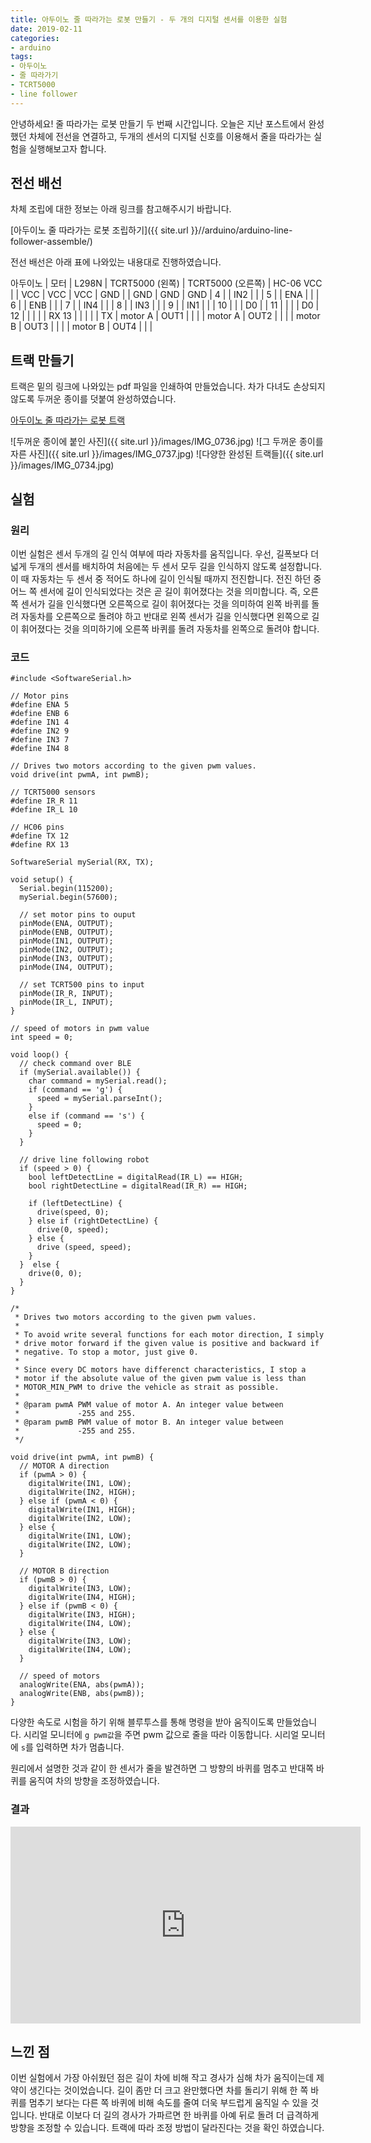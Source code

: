 ```yaml
---
title: 아두이노 줄 따라가는 로봇 만들기 - 두 개의 디지털 센서를 이용한 실험
date: 2019-02-11
categories: 
- arduino
tags:
- 아두이노
- 줄 따라가기
- TCRT5000
- line follower
---
```


안녕하세요! 줄 따라가는 로봇 만들기 두 번째 시간입니다. 오늘은 지난 포스트에서 완성했던 차체에 전선을 연결하고, 두개의 센서의 디지털 신호를 이용해서 줄을 따라가는 실험을 실행해보고자 합니다.

## 전선 배선

차체 조립에 대한 정보는 아래 링크를 참고해주시기 바랍니다.

[아두이노 줄 따라가는 로봇 조립하기]({{ site.url }}//arduino/arduino-line-follower-assemble/)

전선 배선은 아래 표에 나와있는 내용대로 진행하였습니다.

아두이노 |    모터   | L298N | TCRT5000 (왼쪽) | TCRT5000 (오른쪽)  |   HC-06
VCC    |          | VCC   |    VCC         |    VCC           |
GND    |          | GND   |    GND         |    GND           |
4      |          | IN2   |                |                  |
5      |          | ENA   |                |                  |
6      |          | ENB   |                |                  |
7      |          | IN4   |                |                  |
8      |          | IN3   |                |                  |
9      |          | IN1   |                |                  |
10     |          |       |      D0        |                  |
11     |          |       |                |     D0           |
12     |          |       |                |                  |    RX
13     |          |       |                |                  |    TX
       | motor A  | OUT1  |                |                  |
       | motor A  | OUT2  |                |                  |
       | motor B  | OUT3  |                |                  |
       | motor B  | OUT4  |                |                  |


## 트랙 만들기

트랙은 밑의 링크에 나와있는 pdf 파일을 인쇄하여 만들었습니다. 차가 다녀도 손상되지 않도록 두꺼운 종이를 덧붙여 완성하였습니다.

[아두이노 줄 따라가는 로봇 트랙](https://www.parallax.com/sites/default/files/downloads/28136-S2-PrintableTracks.pdf)

![두꺼운 종이에 붙인 사진]({{ site.url }}/images/IMG_0736.jpg)
![그 두꺼운 종이를 자른 사진]({{ site.url }}/images/IMG_0737.jpg)
![다양한 완성된 트랙들]({{ site.url }}/images/IMG_0734.jpg)

## 실험

### 원리

이번 실험은 센서 두개의 길 인식 여부에 따라 자동차를 움직입니다. 우선, 길폭보다 더 넓게 두개의 센서를 배치하여 처음에는 두 센서 모두 길을 인식하지 않도록 설정합니다. 이 때 자동차는 두 센서 중 적어도 하나에 길이 인식될 때까지 전진합니다. 전진 하던 중 어느 쪽 센서에 길이 인식되었다는 것은 곧 길이 휘어졌다는 것을 의미합니다. 즉, 오른쪽 센서가 길을 인식했다면 오른쪽으로 길이 휘어졌다는 것을 의미하여 왼쪽 바퀴를 돌려 자동차를 오른쪽으로 돌려야 하고 반대로 왼쪽 센서가 길을 인식했다면 왼쪽으로 길이 휘어졌다는 것을 의미하기에 오른쪽 바퀴를 돌려 자동차를 왼쪽으로 돌려야 합니다.

### 코드

````
#include <SoftwareSerial.h>

// Motor pins
#define ENA 5 
#define ENB 6
#define IN1 4
#define IN2 9
#define IN3 7
#define IN4 8

// Drives two motors according to the given pwm values.
void drive(int pwmA, int pwmB);

// TCRT5000 sensors
#define IR_R 11
#define IR_L 10

// HC06 pins
#define TX 12
#define RX 13

SoftwareSerial mySerial(RX, TX);

void setup() {
  Serial.begin(115200);
  mySerial.begin(57600);

  // set motor pins to ouput
  pinMode(ENA, OUTPUT);
  pinMode(ENB, OUTPUT);
  pinMode(IN1, OUTPUT); 
  pinMode(IN2, OUTPUT); 
  pinMode(IN3, OUTPUT); 
  pinMode(IN4, OUTPUT); 

  // set TCRT500 pins to input
  pinMode(IR_R, INPUT);
  pinMode(IR_L, INPUT);
}

// speed of motors in pwm value
int speed = 0;

void loop() {
  // check command over BLE
  if (mySerial.available()) {
    char command = mySerial.read();
    if (command == 'g') {
      speed = mySerial.parseInt();
    }
    else if (command == 's') {
      speed = 0;
    }
  }

  // drive line following robot
  if (speed > 0) {
    bool leftDetectLine = digitalRead(IR_L) == HIGH;
    bool rightDetectLine = digitalRead(IR_R) == HIGH;
    
    if (leftDetectLine) {
      drive(speed, 0);
    } else if (rightDetectLine) {
      drive(0, speed);
    } else {
      drive (speed, speed);
    }
  }  else {
    drive(0, 0);
  }
}

/*
 * Drives two motors according to the given pwm values.
 * 
 * To avoid write several functions for each motor direction, I simply
 * drive motor forward if the given value is positive and backward if
 * negative. To stop a motor, just give 0.
 * 
 * Since every DC motors have differenct characteristics, I stop a 
 * motor if the absolute value of the given pwm value is less than 
 * MOTOR_MIN_PWM to drive the vehicle as strait as possible.
 * 
 * @param pwmA PWM value of motor A. An integer value between 
 *             -255 and 255.
 * @param pwmB PWM value of motor B. An integer value between 
 *             -255 and 255.
 */

void drive(int pwmA, int pwmB) {
  // MOTOR A direction
  if (pwmA > 0) {
    digitalWrite(IN1, LOW);
    digitalWrite(IN2, HIGH);
  } else if (pwmA < 0) {
    digitalWrite(IN1, HIGH);
    digitalWrite(IN2, LOW);
  } else {
    digitalWrite(IN1, LOW);
    digitalWrite(IN2, LOW);
  }

  // MOTOR B direction
  if (pwmB > 0) {
    digitalWrite(IN3, LOW);
    digitalWrite(IN4, HIGH);
  } else if (pwmB < 0) {
    digitalWrite(IN3, HIGH);
    digitalWrite(IN4, LOW);
  } else {
    digitalWrite(IN3, LOW);
    digitalWrite(IN4, LOW);
  }

  // speed of motors
  analogWrite(ENA, abs(pwmA));
  analogWrite(ENB, abs(pwmB));
}
````

다양한 속도로 시험을 하기 위해 블루투스를 통해 명령을 받아 움직이도록 만들었습니다. 시리얼 모니터에 `g pwm값`을 주면 pwm 값으로 줄을 따라 이동합니다. 시리얼 모니터에 `s`를 입력하면 차가 멈춥니다.

원리에서 설명한 것과 같이 한 센서가 줄을 발견하면 그 방향의 바퀴를 멈추고 반대쪽 바퀴를 움직여 차의 방향을 조정하였습니다.

### 결과

<iframe width="560" height="315" src="https://www.youtube.com/embed/j-CHpuxHI_4" frameborder="0" allow="accelerometer; autoplay; encrypted-media; gyroscope; picture-in-picture" allowfullscreen></iframe>

## 느낀 점

이번 실험에서 가장 아쉬웠던 점은 길이 차에 비해 작고 경사가 심해 차가 움직이는데 제약이 생긴다는 것이었습니다. 길이 좀만 더 크고 완만했다면 차를 돌리기 위해 한 쪽 바퀴를 멈추기 보다는 다른 쪽 바퀴에 비해 속도를 줄여 더욱 부드럽게 움직일 수 있을 것입니다. 반대로 이보다 더 길의 경사가 가파르면 한 바퀴를 아예 뒤로 돌려 더 급격하게 방향을 조정할 수 있습니다. 트랙에 따라 조정 방법이 달라진다는 것을 확인 하였습니다.
